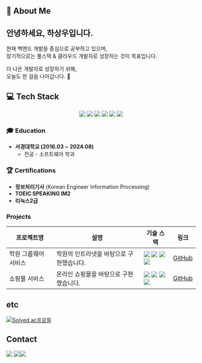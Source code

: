 ## 🚀 About Me
## 안녕하세요, 하상우입니다.  

현재 백엔드 개발을 중심으로 공부하고 있으며,  
장기적으로는 풀스택 & 클라우드 개발자로 성장하는 것이 목표입니다.  

더 나은 개발자로 성장하기 위해,  
오늘도 한 걸음 나아갑니다. 🚀  
## 💻 Tech Stack  

<p align="center">
  <img src="https://img.shields.io/badge/Java-F89820?style=for-the-badge&logo=openjdk&logoColor=white">
  <img src="https://img.shields.io/badge/Spring-6DB33F?style=for-the-badge&logo=spring&logoColor=white">
  <img src="https://img.shields.io/badge/Spring%20Boot-6DB33F?style=for-the-badge&logo=springboot&logoColor=white">
  <img src="https://img.shields.io/badge/MyBatis-DC382D?style=for-the-badge&logo=databricks&logoColor=white">
  <img src="https://img.shields.io/badge/MySQL-005C84?style=for-the-badge&logo=mysql&logoColor=white">
  <img src="https://img.shields.io/badge/AWS-FF9900?style=for-the-badge&logo=amazonaws&logoColor=white">
</p>


### 🎓 Education
- **서경대학교 (2016.03 ~ 2024.08)**  
  - 전공 - 소프트웨어 학과

### 🏆 Certifications  
- **정보처리기사** (Korean Engineer Information Processing)  
- **TOEIC SPEAKING  IM2** 
- **리눅스2급**

### Projects

| 프로젝트명     | 설명                                         | 기술 스택 | 링크 |
|----------------|----------------------------------------------|-----------|-------|
| 학원 그룹웨어 서비스 | 학원의 인트라넷을 바탕으로 구현했습니다. |  <img src="https://img.shields.io/badge/Java-007396?style=flat&logo=OpenJDK&logoColor=white"/>  <img src="https://img.shields.io/badge/Spring%20Boot-6DB33F?style=flat&logo=Spring%20Boot&logoColor=white"/>  <img src="https://img.shields.io/badge/MySQL-4479A1?style=flat&logo=MySQL&logoColor=white"/>  <img src="https://img.shields.io/badge/JavaScript-F7DF1E?style=flat&logo=JavaScript&logoColor=black"/> |  [GitHub](https://github.com/gd86-academy/academy) |
| 쇼핑몰 서비스 | 온라인 쇼핑몰을 바탕으로 구현했습니다. | <img src="https://img.shields.io/badge/Java-007396?style=flat&logo=OpenJDK&logoColor=white"/>  <img src="https://img.shields.io/badge/MyBatis-4479A1?style=flat&logo=MyBatis&logoColor=white"/>  <img src="https://img.shields.io/badge/Bootstrap-7952B3?style=flat&logo=Bootstrap&logoColor=white"/>  <img src="https://img.shields.io/badge/Spring%20Boot-6DB33F?style=flat&logo=Spring%20Boot&logoColor=white"/>| [GitHub](https://github.com/hsw52233/shoppingMall) |




## etc

[![Solved.ac프로필](http://mazassumnida.wtf/api/v2/generate_badge?boj=hsw52233)](https://solved.ac/profile/hsw52233)

## Contact
<a href="https://www.notion.so/About-Me-199659dba614809294cedf1c4f76b5de"><img src="https://img.shields.io/badge/Notion-Profile-blue?style=flat&logo=notion&logoColor=white"/></a>
<a href="mailto:hsw52233@gmail.com"><img src="https://img.shields.io/badge/GMail-FF4747?style=flat&logo=gmail&logoColor=white"/></a><img src="https://img.shields.io/badge/NaverMail-Email-green?style=flat&logo=naver&logoColor=white"/>








